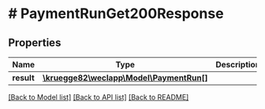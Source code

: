 # # PaymentRunGet200Response

## Properties

Name | Type | Description | Notes
------------ | ------------- | ------------- | -------------
**result** | [**\kruegge82\weclapp\Model\PaymentRun[]**](PaymentRun.md) |  | [optional]

[[Back to Model list]](../../README.md#models) [[Back to API list]](../../README.md#endpoints) [[Back to README]](../../README.md)
